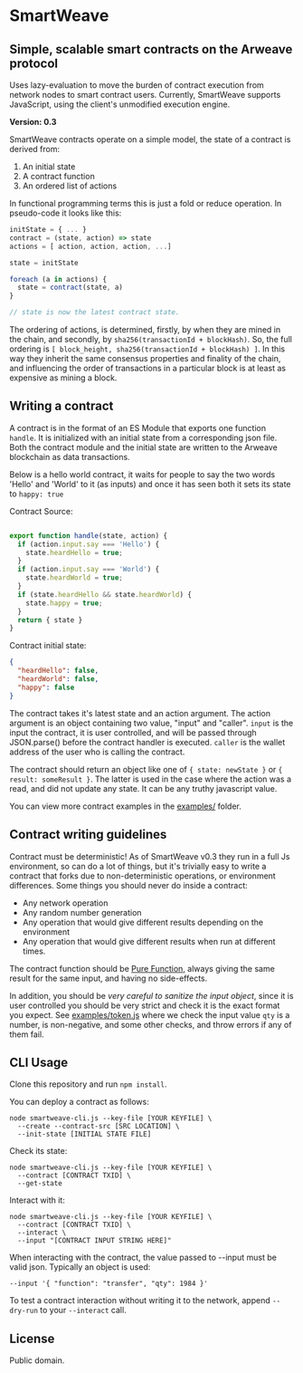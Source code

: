 # SmartWeave

## Simple, scalable smart contracts on the Arweave protocol

Uses lazy-evaluation to move the burden of contract execution from network nodes
to smart contract users. Currently, SmartWeave supports JavaScript, using the
client's unmodified execution engine.

**Version: 0.3**

SmartWeave contracts operate on a simple model, the state of a contract
is derived from:

1. An initial state
2. A contract function
3. An ordered list of actions

In functional programming terms this is just a fold or reduce operation. In pseudo-code it looks like this:

```javascript
initState = { ... }
contract = (state, action) => state
actions = [ action, action, action, ...]

state = initState

foreach (a in actions) {
  state = contract(state, a)
}

// state is now the latest contract state.
```

The ordering of actions, is determined, firstly, by when they are mined in the chain, and secondly, by `sha256(transactionId + blockHash)`. So, the full ordering is `[ block_height, sha256(transactionId + blockHash) ]`. In this way they inherit the same consensus properties and finality of the chain, and influencing the order of transactions in a particular block is at least as expensive as mining a block.

## Writing a contract

A contract is in the format of an ES Module that exports one function `handle`. It is initialized with
an initial state from a corresponding json file. Both the contract module and the initial state are written to the Arweave blockchain as data transactions. 

Below is a hello world contract, it waits for people to say the two words 'Hello' and 'World' to it (as inputs) and once it has seen both it sets its state to `happy: true`

Contract Source:

```javascript

export function handle(state, action) {
  if (action.input.say === 'Hello') {
    state.heardHello = true;
  }
  if (action.input.say === 'World') {
    state.heardWorld = true;
  }
  if (state.heardHello && state.heardWorld) {
    state.happy = true;
  }
  return { state }
}
```

Contract initial state:

```json
{
  "heardHello": false,
  "heardWorld": false,
  "happy": false
}
```

The contract takes it's latest state and an action argument. The action argument is an object containing two value, "input" and "caller". `input` is the input the contract, it is user controlled, and will be passed through JSON.parse() before the contract handler is executed. `caller` is the wallet address of the user who is calling the contract.

The contract should return an object like one of `{ state: newState }` or `{ result: someResult }`. The latter is used in the case where the action was a read, and did not update any state. It can be any truthy javascript value.

You can view more contract examples in the [examples/](examples/) folder.

## Contract writing guidelines

Contract must be deterministic! As of SmartWeave v0.3 they run in a full Js environment, so can do a lot of things, but it's trivially easy to write a contract that forks due to non-deterministic operations, or environment differences. Some things you should never do inside a contract:

- Any network operation
- Any random number generation
- Any operation that would give different results depending on the environment
- Any operation that would give different results when run at different times.

The contract function should be [Pure Function](https://en.wikipedia.org/wiki/Pure_function), always giving the same result for the same input, and having no side-effects.

In addition, you should be *very careful to sanitize the input object*, since it is user controlled you should be very strict and check it is the exact format you expect. See [examples/token.js](examples/token.js) where we check the input value `qty` is a number, is non-negative, and some other checks, and throw errors if any of them fail.

## CLI Usage

Clone this repository and run `npm install`.

You can deploy a contract as follows:

```
node smartweave-cli.js --key-file [YOUR KEYFILE] \
  --create --contract-src [SRC LOCATION] \
  --init-state [INITIAL STATE FILE]
```

Check its state:

```
node smartweave-cli.js --key-file [YOUR KEYFILE] \
  --contract [CONTRACT TXID] \
  --get-state
```

Interact with it:

```
node smartweave-cli.js --key-file [YOUR KEYFILE] \
  --contract [CONTRACT TXID] \
  --interact \
  --input "[CONTRACT INPUT STRING HERE]"
```

When interacting with the contract, the value passed to --input must be valid json. Typically an object is used:

`--input '{ "function": "transfer", "qty": 1984 }'`

To test a contract interaction without writing it to the network, append `--dry-run` to your `--interact` call.

## License

Public domain.
